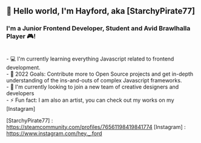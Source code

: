 ## 👋 Hello world, I'm Hayford, aka [StarchyPirate77]

### I'm a Junior Frontend Developer, Student and Avid Brawlhalla Player 🎮!

<br/>
- 💻 I'm currently learning everything Javascript related to frontend development.
<br/> 
- 🥅 2022 Goals: Contribute more to Open Source projects and get in-depth understanding of the ins-and-outs of complex Javascript frameworks.
<br/>
- 👀 I'm currently looking to join a new team of creative designers and developers
<br/>
- ⚡️ Fun fact: I am also an artist, you can check out my works on my [Instagram]

[StarchyPirate77] : https://steamcommunity.com/profiles/76561198419841774
[Instagram] : https://www.instagram.com/hey._.ford
